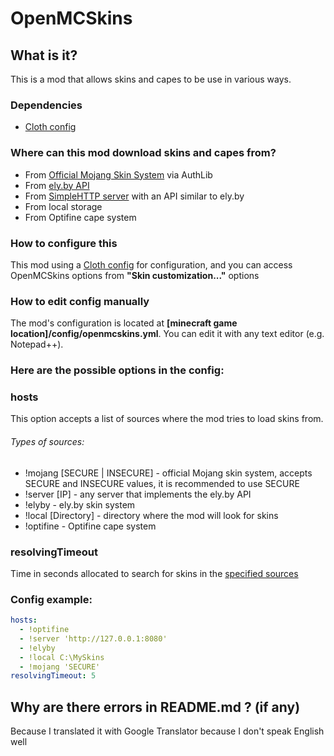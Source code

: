 # OpenMCSkins

## What is it?

This is a mod that allows skins and capes to be use in various ways.

### Dependencies

* [Cloth config](https://www.curseforge.com/minecraft/mc-mods/cloth-config)

### Where can this mod download skins and capes from?

* From [Official Mojang Skin System](https://wiki.vg/Mojang_API#UUID_to_Profile_and_Skin.2FCape) via AuthLib
* From [ely.by API](https://docs.ely.by/en/skins-system.html)
* From [SimpleHTTP server](./server/) with an API similar to ely.by
* From local storage
* From Optifine cape system

### How to configure this

This mod using a [Cloth config](https://www.curseforge.com/minecraft/mc-mods/cloth-config) for configuration, and you
can access OpenMCSkins options from **"Skin customization..."** options

### How to edit config manually

The mod's configuration is located at **[minecraft game location]/config/openmcskins.yml**. You can edit it with any
text editor (e.g. Notepad++).

### Here are the possible options in the config:

### hosts

This option accepts a list of sources where the mod tries to load skins from.

###### Types of sources:

* !mojang [SECURE | INSECURE] - official Mojang skin system, accepts SECURE and INSECURE values, it is recommended to
  use SECURE
* !server [IP] - any server that implements the ely.by API
* !elyby - ely.by skin system
* !local [Directory] - directory where the mod will look for skins
* !optifine - Optifine cape system

### resolvingTimeout

Time in seconds allocated to search for skins in the [specified sources](#hosts)

### Config example:

```yaml
hosts:
  - !optifine
  - !server 'http://127.0.0.1:8080'
  - !elyby
  - !local C:\MySkins
  - !mojang 'SECURE'
resolvingTimeout: 5
```

## Why are there errors in README.md ? (if any)

Because I translated it with Google Translator because I don't speak English well
